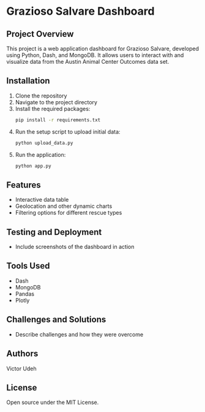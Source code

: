 
# Grazioso Salvare Dashboard

## Project Overview
This project is a web application dashboard for Grazioso Salvare, developed using Python, Dash, and MongoDB. It allows users to interact with and visualize data from the Austin Animal Center Outcomes data set.

## Installation
1. Clone the repository
2. Navigate to the project directory
3. Install the required packages:
    ```sh
    pip install -r requirements.txt
    ```
4. Run the setup script to upload initial data:
    ```sh
    python upload_data.py
    ```
5. Run the application:
    ```sh
    python app.py
    ```

## Features
- Interactive data table
- Geolocation and other dynamic charts
- Filtering options for different rescue types

## Testing and Deployment
- Include screenshots of the dashboard in action

## Tools Used
- Dash
- MongoDB
- Pandas
- Plotly

## Challenges and Solutions
- Describe challenges and how they were overcome

## Authors
Victor Udeh

## License
Open source under the MIT License.
